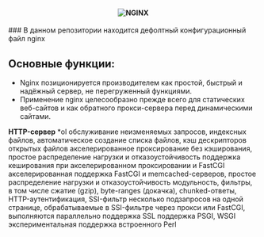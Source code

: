 <h4 align="center">
  <img alt="NGINX" src="https://upload.wikimedia.org/wikipedia/commons/thumb/c/c5/Nginx_logo.svg/440px-Nginx_logo.svg.png">
</h4>
### В данном репозитории находится дефолтный конфигурационный файл nginx

## Основные функции:
- Nginx позиционируется производителем как простой, быстрый и надёжный сервер, не перегруженный функциями.
- Применение nginx целесообразно прежде всего для статических веб-сайтов и как обратного прокси-сервера перед динамическими сайтами.


**HTTP-сервер**
*ol
обслуживание неизменяемых запросов, индексных файлов, автоматическое создание списка файлов, кэш дескрипторов открытых файлов
акселерированное проксирование без кэширования, простое распределение нагрузки и отказоустойчивость
поддержка кеширования при акселерированном проксировании и FastCGI
акселерированная поддержка FastCGI и memcached-серверов, простое распределение нагрузки и отказоустойчивость
модульность, фильтры, в том числе сжатие (gzip), byte-ranges (докачка), chunked-ответы, HTTP-аутентификация, SSI-фильтр
несколько подзапросов на одной странице, обрабатываемые в SSI-фильтре через прокси или FastCGI, выполняются параллельно
поддержка SSL
поддержка PSGI, WSGI
экспериментальная поддержка встроенного Perl
